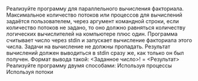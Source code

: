 Реализуйте программу для параллельного вычисления факториала. Максимальное количество потоков или процессов для вычислений задаётся пользователем, через аргумент командной строки, если количество потоков не задано, то оно должно равняться количеству логических вычислителей на компьютере плюс один. Программа считывает число через stdin и запускает вычисление факториала этого числа. Задачи на вычисление не должны пропадать. Результат вычислений должен выводиться в stdin сразу же, как только он был получен. Формат вывода такой:
<Заданное число>! = <Результат>
Реализуйте программу двумя способами:
Используя процессы
Используя потоки

